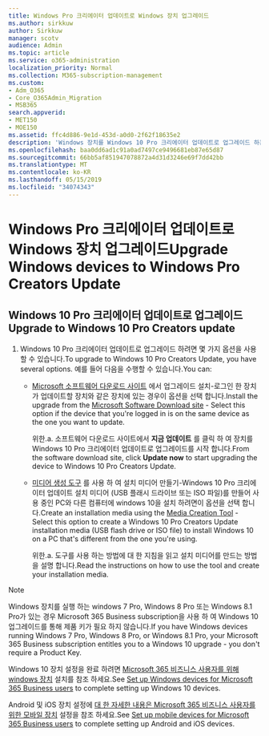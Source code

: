 ```yaml
---
title: Windows Pro 크리에이터 업데이트로 Windows 장치 업그레이드
ms.author: sirkkuw
author: Sirkkuw
manager: scotv
audience: Admin
ms.topic: article
ms.service: o365-administration
localization_priority: Normal
ms.collection: M365-subscription-management
ms.custom:
- Adm_O365
- Core_O365Admin_Migration
- MSB365
search.appverid:
- MET150
- MOE150
ms.assetid: ffc4d886-9e1d-453d-a0d0-2f62f18635e2
description: 'Windows 장치를 Windows 10 Pro 크리에이터 업데이트로 업그레이드 하는 방법에 대해 알아봅니다. '
ms.openlocfilehash: baa0dd6ad1c91a0ad7497ce9496681eb87e65d87
ms.sourcegitcommit: 66bb5af851947078872a4d31d3246e69f7dd42bb
ms.translationtype: MT
ms.contentlocale: ko-KR
ms.lasthandoff: 05/15/2019
ms.locfileid: "34074343"
---
```

# <a name="upgrade-windows-devices-to-windows-pro-creators-update"></a><span data-ttu-id="2d671-103">Windows Pro 크리에이터 업데이트로 Windows 장치 업그레이드</span><span class="sxs-lookup"><span data-stu-id="2d671-103">Upgrade Windows devices to Windows Pro Creators Update</span></span>

## <a name="upgrade-to-windows-10-pro-creators-update"></a><span data-ttu-id="2d671-104">Windows 10 Pro 크리에이터 업데이트로 업그레이드</span><span class="sxs-lookup"><span data-stu-id="2d671-104">Upgrade to Windows 10 Pro Creators update</span></span>
  
1. <span data-ttu-id="2d671-105">Windows 10 Pro 크리에이터 업데이트로 업그레이드 하려면 몇 가지 옵션을 사용할 수 있습니다.</span><span class="sxs-lookup"><span data-stu-id="2d671-105">To upgrade to Windows 10 Pro Creators Update, you have several options.</span></span> <span data-ttu-id="2d671-106">예를 들어 다음을 수행할 수 있습니다.</span><span class="sxs-lookup"><span data-stu-id="2d671-106">You can:</span></span>
    
    - <span data-ttu-id="2d671-107">[Microsoft 소프트웨어 다운로드 사이트](https://go.microsoft.com/fwlink/?LinkID=836951 ) 에서 업그레이드 설치-로그인 한 장치가 업데이트할 장치와 같은 장치에 있는 경우이 옵션을 선택 합니다.</span><span class="sxs-lookup"><span data-stu-id="2d671-107">Install the upgrade from the [Microsoft Software Download site](https://go.microsoft.com/fwlink/?LinkID=836951 ) - Select this option if the device that you're logged in is on the same device as the one you want to update.</span></span>
    
      <span data-ttu-id="2d671-108">위한.</span><span class="sxs-lookup"><span data-stu-id="2d671-108">a.</span></span> <span data-ttu-id="2d671-109">소프트웨어 다운로드 사이트에서 **지금 업데이트** 를 클릭 하 여 장치를 Windows 10 Pro 크리에이터 업데이트로 업그레이드를 시작 합니다.</span><span class="sxs-lookup"><span data-stu-id="2d671-109">From the software download site, click **Update now** to start upgrading the device to Windows 10 Pro Creators Update.</span></span> 
    
     - <span data-ttu-id="2d671-110">[미디어 생성 도구](https://go.microsoft.com/fwlink/?LinkID=836960) 를 사용 하 여 설치 미디어 만들기-Windows 10 Pro 크리에이터 업데이트 설치 미디어 (USB 플래시 드라이브 또는 ISO 파일)를 만들어 사용 중인 PC와 다른 컴퓨터에 windows 10을 설치 하려면이 옵션을 선택 합니다.</span><span class="sxs-lookup"><span data-stu-id="2d671-110">Create an installation media using the [Media Creation Tool](https://go.microsoft.com/fwlink/?LinkID=836960) - Select this option to create a Windows 10 Pro Creators Update installation media (USB flash drive or ISO file) to install Windows 10 on a PC that's different from the one you're using.</span></span>
    
        <span data-ttu-id="2d671-111">위한.</span><span class="sxs-lookup"><span data-stu-id="2d671-111">a.</span></span> <span data-ttu-id="2d671-112">도구를 사용 하는 방법에 대 한 지침을 읽고 설치 미디어를 만드는 방법을 설명 합니다.</span><span class="sxs-lookup"><span data-stu-id="2d671-112">Read the instructions on how to use the tool and create your installation media.</span></span> 

> [!Note]
> <span data-ttu-id="2d671-113">Windows 장치를 실행 하는 windows 7 Pro, Windows 8 Pro 또는 Windows 8.1 Pro가 있는 경우 Microsoft 365 Business subscription을 사용 하 여 Windows 10 업그레이드를 통해 제품 키가 필요 하지 않습니다.</span><span class="sxs-lookup"><span data-stu-id="2d671-113">If you have Windows devices running Windows 7 Pro, Windows 8 Pro, or Windows 8.1 Pro, your Microsoft 365 Business subscription entitles you to a Windows 10 upgrade - you don't require a Product Key.</span></span>
    
<span data-ttu-id="2d671-114">Windows 10 장치 설정을 완료 하려면 [Microsoft 365 비즈니스 사용자를 위해 windows 장치](set-up-windows-devices.md) 설치를 참조 하세요.</span><span class="sxs-lookup"><span data-stu-id="2d671-114">See [Set up Windows devices for Microsoft 365 Business users](set-up-windows-devices.md) to complete setting up Windows 10 devices.</span></span> 
  
<span data-ttu-id="2d671-115">Android 및 iOS 장치 설정에 [대 한 자세한 내용은 Microsoft 365 비즈니스 사용자를 위한 모바일 장치](set-up-mobile-devices.md) 설정을 참조 하세요.</span><span class="sxs-lookup"><span data-stu-id="2d671-115">See [Set up mobile devices for Microsoft 365 Business users](set-up-mobile-devices.md) to complete setting up Android and iOS devices.</span></span> 
  
